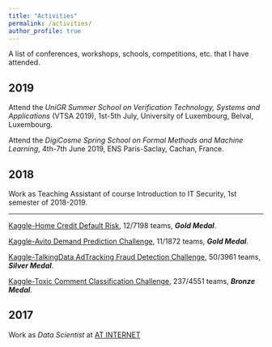 ```yaml
---
title: "Activities"
permalink: /activities/
author_profile: true
---
```


A list of conferences, workshops, schools, competitions, etc. that I have attended. 

## 2019

Attend the *UniGR Summer School on Verification Technology, Systems and Applications* (VTSA 2019), 1st-5th July, University of Luxembourg, Belval, Luxembourg. 

Attend the *DigiCosme Spring School on Formal Methods and Machine Learning*, 4th-7th June 2019, ENS Paris-Saclay, Cachan, France. 

## 2018

Work as Teaching Assistant of course Introduction to IT Security, 1st semester of 2018-2019.

---
[Kaggle-Home Credit Default Risk](https://www.kaggle.com/c/home-credit-default-risk/leaderboard), 12/7198 teams, ***Gold Medal***.

[Kaggle-Avito Demand Prediction Challenge](https://www.kaggle.com/c/avito-demand-prediction/leaderboard), 11/1872 teams, ***Gold Medal***.

[Kaggle-TalkingData AdTracking Fraud Detection Challenge](https://www.kaggle.com/c/talkingdata-adtracking-fraud-detection/leaderboard), 50/3961 teams, ***Silver Medal***.

[Kaggle-Toxic Comment Classification Challenge](https://www.kaggle.com/c/jigsaw-toxic-comment-classification-challenge/leaderboard), 237/4551 teams, ***Bronze Medal***.

## 2017

Work as *Data Scientist* at [AT INTERNET](https://www.atinternet.com/en/)
